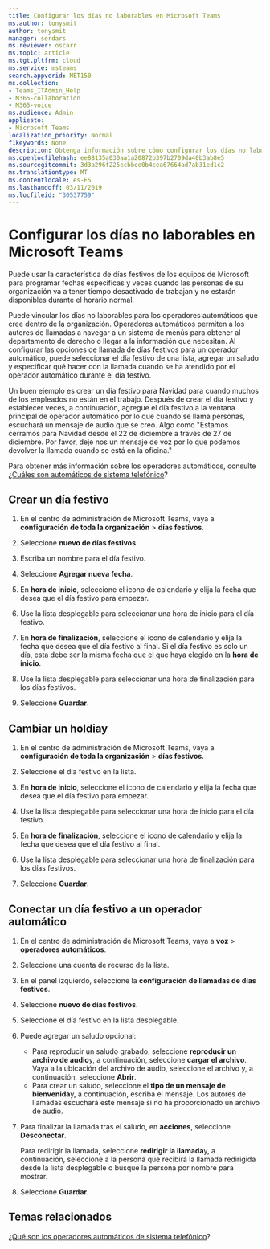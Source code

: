```yaml
---
title: Configurar los días no laborables en Microsoft Teams
ms.author: tonysmit
author: tonysmit
manager: serdars
ms.reviewer: oscarr
ms.topic: article
ms.tgt.pltfrm: cloud
ms.service: msteams
search.appverid: MET150
ms.collection:
- Teams_ITAdmin_Help
- M365-collaboration
- M365-voice
ms.audience: Admin
appliesto:
- Microsoft Teams
localization_priority: Normal
f1keywords: None
description: Obtenga información sobre cómo configurar los días no laborables en Microsoft Teams y conectarlos a su operador automático.
ms.openlocfilehash: ee88135a030aa1a20872b397b2709da40b3ab8e5
ms.sourcegitcommit: 3d3a296f225ecbbee0b4cea67664ad7ab31ed1c2
ms.translationtype: MT
ms.contentlocale: es-ES
ms.lasthandoff: 03/11/2019
ms.locfileid: "30537759"
---
```

# <a name="set-up-holidays-in-microsoft-teams"></a>Configurar los días no laborables en Microsoft Teams

Puede usar la característica de días festivos de los equipos de Microsoft para programar fechas específicas y veces cuando las personas de su organización va a tener tiempo desactivado de trabajan y no estarán disponibles durante el horario normal. 

Puede vincular los días no laborables para los operadores automáticos que cree dentro de la organización. Operadores automáticos permiten a los autores de llamadas a navegar a un sistema de menús para obtener al departamento de derecho o llegar a la información que necesitan. Al configurar las opciones de llamada de días festivos para un operador automático, puede seleccionar el día festivo de una lista, agregar un saludo y especificar qué hacer con la llamada cuando se ha atendido por el operador automático durante el día festivo.

Un buen ejemplo es crear un día festivo para Navidad para cuando muchos de los empleados no están en el trabajo. Después de crear el día festivo y establecer veces, a continuación, agregue el día festivo a la ventana principal de operador automático por lo que cuando se llama personas, escuchará un mensaje de audio que se creó. Algo como "Estamos cerramos para Navidad desde el 22 de diciembre a través de 27 de diciembre. Por favor, deje nos un mensaje de voz por lo que podemos devolver la llamada cuando se está en la oficina."

Para obtener más información sobre los operadores automáticos, consulte [¿Cuáles son automáticos de sistema telefónico](what-are-phone-system-auto-attendants.md)?  

## <a name="create-a-holiday"></a>Crear un día festivo

1. En el centro de administración de Microsoft Teams, vaya a **configuración de toda la organización** > **días festivos**.

2. Seleccione **nuevo de días festivos**.

3. Escriba un nombre para el día festivo.

4. Seleccione **Agregar nueva fecha**.

5. En **hora de inicio**, seleccione el icono de calendario y elija la fecha que desea que el día festivo para empezar.

6. Use la lista desplegable para seleccionar una hora de inicio para el día festivo.

7. En **hora de finalización**, seleccione el icono de calendario y elija la fecha que desea que el día festivo al final. Si el día festivo es solo un día, esta debe ser la misma fecha que el que haya elegido en la **hora de inicio**.

8. Use la lista desplegable para seleccionar una hora de finalización para los días festivos.

9. Seleccione **Guardar**.

## <a name="change-a-holdiay"></a>Cambiar un holdiay

1. En el centro de administración de Microsoft Teams, vaya a **configuración de toda la organización** > **días festivos**.

2. Seleccione el día festivo en la lista.

3. En **hora de inicio**, seleccione el icono de calendario y elija la fecha que desea que el día festivo para empezar.

4. Use la lista desplegable para seleccionar una hora de inicio para el día festivo.

5. En **hora de finalización**, seleccione el icono de calendario y elija la fecha que desea que el día festivo al final. 

6. Use la lista desplegable para seleccionar una hora de finalización para los días festivos.

7. Seleccione **Guardar**.

## <a name="connect-a-holiday-to-an-auto-attendant"></a>Conectar un día festivo a un operador automático

1. En el centro de administración de Microsoft Teams, vaya a **voz** > **operadores automáticos**.
2. Seleccione una cuenta de recurso de la lista.
3. En el panel izquierdo, seleccione la **configuración de llamadas de días festivos**.
4. Seleccione **nuevo de días festivos**.
5. Seleccione el día festivo en la lista desplegable.
6. Puede agregar un saludo opcional:
    - Para reproducir un saludo grabado, seleccione **reproducir un archivo de audio**y, a continuación, seleccione **cargar el archivo**. Vaya a la ubicación del archivo de audio, seleccione el archivo y, a continuación, seleccione **Abrir**.
    - Para crear un saludo, seleccione el **tipo de un mensaje de bienvenida**y, a continuación, escriba el mensaje. Los autores de llamadas escuchará este mensaje si no ha proporcionado un archivo de audio.
7. Para finalizar la llamada tras el saludo, en **acciones**, seleccione **Desconectar**. 

    Para redirigir la llamada, seleccione **redirigir la llamada**y, a continuación, seleccione a la persona que recibirá la llamada redirigida desde la lista desplegable o busque la persona por nombre para mostrar.
8. Seleccione **Guardar**.

## <a name="related-topics"></a>Temas relacionados

[¿Qué son los operadores automáticos de sistema telefónico](what-are-phone-system-auto-attendants.md)?